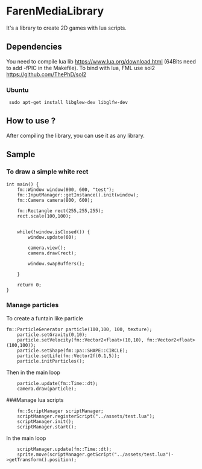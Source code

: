 # FarenMediaLibrary
It's a library to create 2D games with lua scripts.
## Dependencies
You need to compile lua lib https://www.lua.org/download.html (64Bits need to add -fPIC in the Makefile).
To bind with lua, FML use sol2 https://github.com/ThePhD/sol2
### Ubuntu
```
 sudo apt-get install libglew-dev libglfw-dev
```
## How to use ?
After compiling the library, you can use it as any library.

## Sample

### To draw a simple white rect
```
int main() {
	fm::Window window(800, 600, "test");
	fm::InputManager::getInstance().init(window);
	fm::Camera camera(800, 600);

	fm::Rectangle rect(255,255,255);
	rect.scale(100,100);


	while(!window.isClosed()) {
		window.update(60);

		camera.view();
		camera.draw(rect);

		window.swapBuffers();

	}

	return 0;
}
```
### Manage particles
To create a funtain like particle
```
fm::ParticleGenerator particle(100,100, 100, texture);
	particle.setGravity(0,10);
	particle.setVelocity(fm::Vector2<float>(10,10), fm::Vector2<float>(100,100));
	particle.setShape(fm::pa::SHAPE::CIRCLE);
	particle.setLife(fm::Vector2f(0.1,5));
	particle.initParticles();
```
Then in the main loop
```
	particle.update(fm::Time::dt);
	camera.draw(particle);

```

###Manage lua scripts
```
	fm::ScriptManager scriptManager;
	scriptManager.registerScript("../assets/test.lua");
	scriptManager.init();
	scriptManager.start();
```
In the main loop
```
	scriptManager.update(fm::Time::dt);
	sprite.move(scriptManager.getScript("../assets/test.lua")->getTransform().position); 
```
